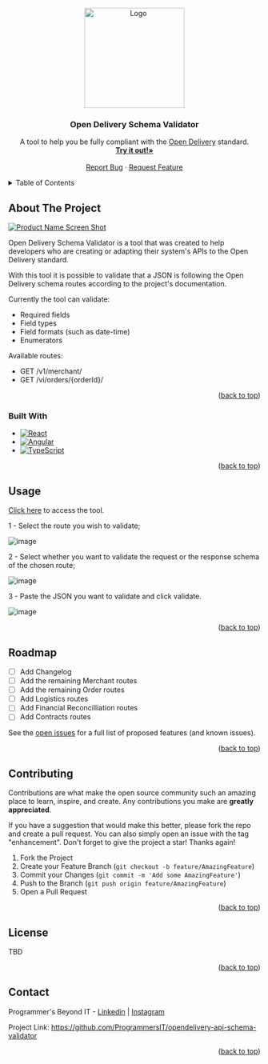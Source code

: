 <!-- PROJECT SHIELDS -->
<!-- [![Contributors][contributors-shield]][contributors-url] -->
<!-- [![Forks][forks-shield]][forks-url] -->
<!-- [![Stargazers][stars-shield]][stars-url] -->
<!-- [![Issues][issues-shield]][issues-url] -->
<!-- [![MIT License][license-shield]][license-url] -->
<!-- [![LinkedIn][linkedin-shield]][linkedin-url] -->



<!-- PROJECT LOGO -->
<br />
<div align="center">

  <a href="https://github.com/ProgrammersIT/opendelivery-api-schema-validator/">
    <img src="https://media-exp1.licdn.com/dms/image/C560BAQE0V2eaYs129g/company-logo_200_200/0/1646824691943?e=2147483647&v=beta&t=Obiug5sFxzGxo7xcTnrmjZoFNqACm1kD3rkQnGfAhnY" alt="Logo" width="200" height="200">
  </a>
  <h3 align="center">Open Delivery Schema Validator</h3>

  <p align="center">
    A tool to help you be fully compliant with the <a href="https://abrasel-nacional.github.io/docs/">Open Delivery</a> standard.
    <br />
    <a href="https://github.com/othneildrew/Best-README-Template"><strong>Try it out!»</strong></a>
    <br />
    <br />
    <a href="https://github.com/othneildrew/Best-README-Template/issues">Report Bug</a>
    ·
    <a href="https://github.com/othneildrew/Best-README-Template/issues">Request Feature</a>
  </p>
</div>



<!-- TABLE OF CONTENTS -->
<details>
  <summary>Table of Contents</summary>
  <ol>
    <li>
      <a href="#about-the-project">About The Project</a>
      <ul>
        <li><a href="#built-with">Built With</a></li>
      </ul>
    </li>
    <li><a href="#usage">Usage</a></li>
    <li><a href="#roadmap">Roadmap</a></li>
    <li><a href="#contributing">Contributing</a></li>
    <li><a href="#license">License</a></li>
    <li><a href="#contact">Contact</a></li>
  </ol>
</details>



<!-- ABOUT THE PROJECT -->
## About The Project

[![Product Name Screen Shot][product-screenshot]](https://programmersit.github.io/opendelivery-api-schema-validator/)

Open Delivery Schema Validator is a tool that was created to help developers who are creating or adapting their system's APIs to the Open Delivery standard. 

With this tool it is possible to validate that a JSON is following the Open Delivery schema routes according to the project's documentation.

Currently the tool can validate:

- Required fields
- Field types
- Field formats (such as date-time)
- Enumerators

Available routes:

- GET /v1/merchant/
- GET /vi/orders/{orderId}/

<p align="right">(<a href="#readme-top">back to top</a>)</p>



### Built With


* [![React][React.js]][React-url]
* [![Angular][Angular.io]][Angular-url]
* [![TypeScript][Typescriptlang.org]][Typescriptlang-url]

<p align="right">(<a href="#readme-top">back to top</a>)</p>


<!-- USAGE EXAMPLES -->
## Usage

[Click here](https://programmersit.github.io/opendelivery-api-schema-validator/) to access the tool.

1 - Select the route you wish to validate;

![image](https://user-images.githubusercontent.com/80956588/192373062-d2beb66e-dd47-47dd-871e-287a20e31d13.png)

2 - Select whether you want to validate the request or the response schema of the chosen route;

![image](https://user-images.githubusercontent.com/80956588/192373111-39732fc3-4562-41a5-8c29-96d50ad9f852.png)

3 - Paste the JSON you want to validate and click validate.

![image](https://user-images.githubusercontent.com/80956588/192373252-a1fd62bf-468a-4765-9cd6-c898edd7519d.png)


<p align="right">(<a href="#readme-top">back to top</a>)</p>



<!-- ROADMAP -->
## Roadmap

- [ ] Add Changelog
- [ ] Add the remaining Merchant routes
- [ ] Add the remaining Order routes
- [ ] Add Logistics routes
- [ ] Add Financial Reconcilliation routes
- [ ] Add Contracts routes

See the [open issues](https://github.com/othneildrew/Best-README-Template/issues) for a full list of proposed features (and known issues).

<p align="right">(<a href="#readme-top">back to top</a>)</p>



<!-- CONTRIBUTING -->
## Contributing

Contributions are what make the open source community such an amazing place to learn, inspire, and create. Any contributions you make are **greatly appreciated**.

If you have a suggestion that would make this better, please fork the repo and create a pull request. You can also simply open an issue with the tag "enhancement".
Don't forget to give the project a star! Thanks again!

1. Fork the Project
2. Create your Feature Branch (`git checkout -b feature/AmazingFeature`)
3. Commit your Changes (`git commit -m 'Add some AmazingFeature'`)
4. Push to the Branch (`git push origin feature/AmazingFeature`)
5. Open a Pull Request

<p align="right">(<a href="#readme-top">back to top</a>)</p>



<!-- LICENSE -->
## License

TBD
<!-- Distributed under the MIT License. See `LICENSE.txt` for more information. -->

<p align="right">(<a href="#readme-top">back to top</a>)</p>



<!-- CONTACT -->
## Contact

Programmer's Beyond IT - [Linkedin](https://www.linkedin.com/company/programmersbeyondit/) | [Instagram](https://www.instagram.com/programmers_beyond_it/)

Project Link: https://github.com/ProgrammersIT/opendelivery-api-schema-validator

<p align="right">(<a href="#readme-top">back to top</a>)</p>


<!-- MARKDOWN LINKS & IMAGES -->
<!-- https://www.markdownguide.org/basic-syntax/#reference-style-links -->
[contributors-shield]: https://img.shields.io/github/contributors/othneildrew/Best-README-Template.svg?style=for-the-badge
[contributors-url]: https://github.com/othneildrew/Best-README-Template/graphs/contributors
[forks-shield]: https://img.shields.io/github/forks/othneildrew/Best-README-Template.svg?style=for-the-badge
[forks-url]: https://github.com/othneildrew/Best-README-Template/network/members
[stars-shield]: https://img.shields.io/github/stars/othneildrew/Best-README-Template.svg?style=for-the-badge
[stars-url]: https://github.com/othneildrew/Best-README-Template/stargazers
[issues-shield]: https://img.shields.io/github/issues/othneildrew/Best-README-Template.svg?style=for-the-badge
[issues-url]: https://github.com/othneildrew/Best-README-Template/issues
[license-shield]: https://img.shields.io/github/license/othneildrew/Best-README-Template.svg?style=for-the-badge
[license-url]: https://github.com/othneildrew/Best-README-Template/blob/master/LICENSE.txt
[linkedin-shield]: https://img.shields.io/badge/-LinkedIn-black.svg?style=for-the-badge&logo=linkedin&colorB=555
[linkedin-url]: https://linkedin.com/in/othneildrew
[product-screenshot]: https://user-images.githubusercontent.com/80956588/192378320-c915b264-fc05-4f01-ab5d-4064b3dfa7b6.png
[Next.js]: https://img.shields.io/badge/next.js-000000?style=for-the-badge&logo=nextdotjs&logoColor=white
[Next-url]: https://nextjs.org/
[React.js]: https://img.shields.io/badge/React-20232A?style=for-the-badge&logo=react&logoColor=61DAFB
[React-url]: https://reactjs.org/
[Vue.js]: https://img.shields.io/badge/Vue.js-35495E?style=for-the-badge&logo=vuedotjs&logoColor=4FC08D
[Vue-url]: https://vuejs.org/
[Angular.io]: https://img.shields.io/badge/Angular-DD0031?style=for-the-badge&logo=angular&logoColor=white
[Angular-url]: https://angular.io/
[Svelte.dev]: https://img.shields.io/badge/Svelte-4A4A55?style=for-the-badge&logo=svelte&logoColor=FF3E00
[Svelte-url]: https://svelte.dev/
[Laravel.com]: https://img.shields.io/badge/Laravel-FF2D20?style=for-the-badge&logo=laravel&logoColor=white
[Laravel-url]: https://laravel.com
[Bootstrap.com]: https://img.shields.io/badge/Bootstrap-563D7C?style=for-the-badge&logo=bootstrap&logoColor=white
[Bootstrap-url]: https://getbootstrap.com
[JQuery.com]: https://img.shields.io/badge/jQuery-0769AD?style=for-the-badge&logo=jquery&logoColor=white
[JQuery-url]: https://jquery.com 
[Typescriptlang.org]: https://img.shields.io/badge/typescript-3178c6?style=for-the-badge&logo=typescript&logoColor=white
[Typescriptlang-url]: https://www.typescriptlang.org/

